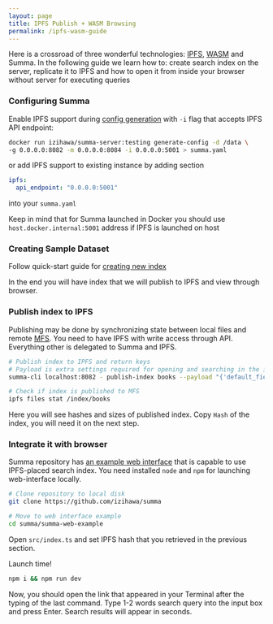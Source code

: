 ```yaml
---
layout: page
title: IPFS Publish + WASM Browsing
permalink: /ipfs-wasm-guide
---
```

Here is a crossroad of three wonderful technologies: [IPFS](https://docs.ipfs.io/), [WASM](https://webassembly.org/getting-started/developers-guide/) and Summa.
In the following guide we learn how to: 
create search index on the server, 
replicate it to IPFS 
and how to open it from inside your browser without server for executing queries

### Configuring Summa

Enable IPFS support during [config generation](/summa/quick-start) with `-i` flag that accepts IPFS API endpoint:
```bash
docker run izihawa/summa-server:testing generate-config -d /data \
-g 0.0.0.0:8082 -m 0.0.0.0:8084 -i 0.0.0.0:5001 > summa.yaml
```
or add IPFS support to existing instance by adding section
```yaml
ipfs:
  api_endpoint: "0.0.0.0:5001"
```
into your `summa.yaml`

Keep in mind that for Summa launched in Docker you should use `host.docker.internal:5001` address if IPFS is launched on host

### Creating Sample Dataset

Follow quick-start guide for [creating new index](/summa/quick-start#setup)

In the end you will have index that we will publish to IPFS and view through browser.

### Publish index to IPFS <a name="ipfs"></a>

Publishing may be done by synchronizing state between local files and remote [MFS](https://docs.ipfs.tech/concepts/file-systems/#mutable-file-system-mfs).
You need to have IPFS with write access through API. Everything other is delegated to Summa and IPFS.

```bash
# Publish index to IPFS and return keys
# Payload is extra settings required for opening and searching in the index. It is subject of changing in the nearest future.
summa-cli localhost:8082 - publish-index books --payload "{'default_fields': ['title', 'text'], 'multi_fields': [], 'name': 'books'}"

# Check if index is published to MFS
ipfs files stat /index/books
```

Here you will see hashes and sizes of published index. Copy `Hash` of the index, you will need it on the next step.

### Integrate it with browser <a name="web"></a>

Summa repository has [an example web interface](https://github.com/izihawa/summa/tree/master/summa-web-example) that is capable to use IPFS-placed search index.
You need installed `node` and `npm` for launching web-interface locally.
```bash
# Clone repository to local disk
git clone https://github.com/izihawa/summa

# Move to web interface example
cd summa/summa-web-example
```

Open `src/index.ts` and set IPFS hash that you retrieved in the previous section.

Launch time!

```bash
npm i && npm run dev
```

Now, you should open the link that appeared in your Terminal after the typing of the last command.
Type 1-2 words search query into the input box and press Enter. Search results will appear in seconds.